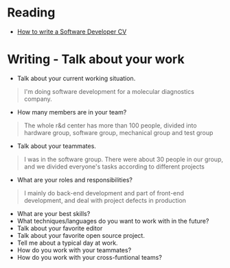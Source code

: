 # Reading

- [How to write a Software Developer CV](https://www.wearedevelopers.com/magazine/quick-guide-how-to-write-a-software-developer-cv)


# Writing - Talk about your work

- Talk about your current working situation.
> I'm doing software development for a molecular diagnostics company.

- How many members are in your team?
> The whole r&d center has more than 100 people, divided into hardware group, software group, mechanical group and test group

- Talk about your teammates.
> I was in the software group. There were about 30 people in our group, and we divided everyone's tasks according to different projects

- What are your roles and responsibilities?
> I mainly do back-end development and part of front-end development, and deal with project defects in production

- What are your best skills?
- What techniques/languages do you want to work with in the future?
- Talk about your favorite editor
- Talk about your favorite open source project.
- Tell me about a typical day at work.
- How do you work with your teammates?
- How do you work with your cross-funtional teams?
